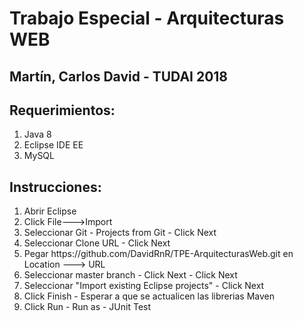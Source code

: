 # Trabajo Especial - Arquitecturas WEB
##  Martín, Carlos David - TUDAI 2018

## Requerimientos:
<ol>
    <li>Java 8</li>
    <li>Eclipse IDE EE</li>
    <li>MySQL</li>
</ol>

## Instrucciones:
<ol>
    <li>Abrir Eclipse</li>
    <li>Click File--->Import</li>
    <li>Seleccionar Git - Projects from Git - Click Next</li>
    <li>Seleccionar Clone URL - Click Next</li>
    <li>Pegar https://github.com/DavidRnR/TPE-ArquitecturasWeb.git en Location ---> URL </li>
    <li>Seleccionar master branch - Click Next - Click Next</li>
    <li>Seleccionar "Import existing Eclipse projects" - Click Next</li>
    <li>Click Finish - Esperar a que se actualicen las librerias Maven</li>
    <li>Click Run - Run as - JUnit Test</li>
</ol>
